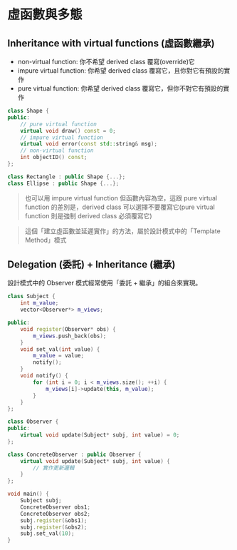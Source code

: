 # 虛函數與多態

## Inheritance with virtual functions (虛函數繼承)

- non-virtual function: 你不希望 derived class 覆寫(override)它
- impure virtual function: 你希望 derived class 覆寫它，且你對它有預設的實作
- pure virtual function: 你希望 derived class 覆寫它，但你不對它有預設的實作

```cpp
class Shape {
public:
    // pure virtual function
    virtual void draw() const = 0;
    // impure virtual function
    virtual void error(const std::string& msg);
    // non-virtual function
    int objectID() const;
};

class Rectangle : public Shape {...};
class Ellipse : public Shape {...};
```

> 也可以用 impure virtual function 但函數內容為空，這跟 pure virtual function 的差別是，derived class 可以選擇不要覆寫它(pure virtual function 則是強制 derived class 必須覆寫它)

> 這個「建立虛函數並延遲實作」的方法，屬於設計模式中的「Template Method」模式

## Delegation (委託) + Inheritance (繼承)

設計模式中的 Observer 模式經常使用「委託 + 繼承」的組合來實現。

```cpp
class Subject {
    int m_value;
    vector<Observer*> m_views;

public:
    void register(Observer* obs) {
        m_views.push_back(obs);
    }
    void set_val(int value) {
        m_value = value;
        notify();
    }
    void notify() {
        for (int i = 0; i < m_views.size(); ++i) {
            m_views[i]->update(this, m_value);
        }
    }
};

class Observer {
public:
    virtual void update(Subject* subj, int value) = 0;
};

class ConcreteObserver : public Observer {
    virtual void update(Subject* subj, int value) {
        // 實作更新邏輯
    }
};

void main() {
    Subject subj;
    ConcreteObserver obs1;
    ConcreteObserver obs2;
    subj.register(&obs1);
    subj.register(&obs2);
    subj.set_val(10);
}
```
